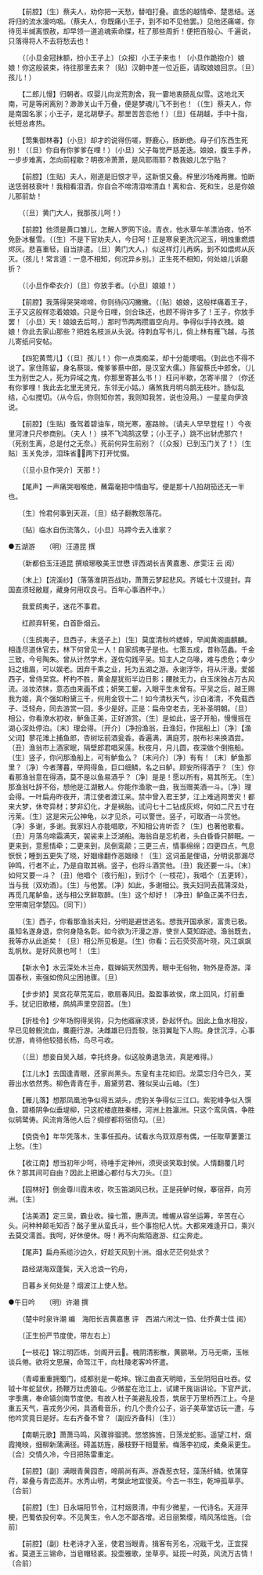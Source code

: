 <!-- { "loadSidebar": true } -->
　　【前腔】〔生〕蔡夫人，劝你把一天愁，替咱打叠。直恁的越情牵、楚思结。送将归的流水漫呜咽。（蔡夫人，你既痛小王子，到不如不见他罢。）见他还痛嗟，你待觅半缄离恨赦，却早领一道追魂索命牒，枉了那些周折！便把百般心、千遍说，只落得将人不去将愁去也！ 

　　（〔小旦金冠抹额，扮小王子上〕〔众报〕小王子来也！〔小旦作跪抱介〕娘娘！你这般装束，待往那里去来？〔贴〕汉朝中差一位近臣，请取娘娘回京。〔旦〕孩儿！） 

　　【二郎儿慢】归朝者。叹婴儿向龙荒割舍，我一霎地衷肠乱似雪。这地北天南，可是等闲离别？渺渺关山千万叠，便是梦魂儿飞不到也！（〔生〕蔡夫人，你是南国名家；小王子，是北胡孽子。那里苦苦恋他！）〔旦〕任胡越，手中十指，长短总疼热。 

　　【莺集御林春】〔小旦〕却才的说得伤嗟，野鹿心，肠断绝。母子们东西生死别！（〔旦〕你自有你爹爹在哩！）〔小旦〕父子每觉严慈差迭。娘娘，腹生手养，一步步难离，怎向前程歇？明夜冷萧萧，是风耶雨耶？教我娘儿怎宁贴？ 

　　【前腔】〔生贴〕夫人，刚道是旧恨才平，这新恨又叠。梓里沙场难两撇。怕断送恁弱枝衰叶！我相看泪洒，你自合不啼清泪啼清血！离和合、死和生，总是你娘儿那前劫！ 

　　（〔旦〕黄门大人，我那孩儿呵！） 

　　【前腔】他须是黄口雏儿，怎解人罗网下设。青衣，他水草牛羊漂泊夜，怕不免卧冰餐雪。（〔生〕不是下官劝夫人，今日呵！正是寒泉更洗沉泥玉，明烛重燃煨烬灰。悲喜重轻，自当排遣。〔旦〕黄门大人，）似这样灯儿再焫，到不如煨烬从灰灭。（孩儿！常言道：一息不相知，何况异乡别。）正生死不相知，何处娘儿诉磨折？ 

　　（〔小旦作牵衣介〕〔旦〕你放手者。〔小旦〕娘娘！） 

　　【前腔】我落得哭哭啼啼，你则待闪闪撇撇。（〔贴〕娘娘，这般样痛着王子，王子又这般样恋着娘娘。只是今日哩，剑合珠还，也顾不得许多了！王子，你放手罢！〔小旦〕天！娘娘去后呵，）那时节两两攒眉空向月。争得似手持衣拽。娘娘！你此去家山那些？把姓名枝派从头说。待刺血写书儿，倘上林有雁飞越，与孩儿寄纸问安帖。 

　　【四犯黄莺儿】（〔旦〕孩儿！）你一点类痴呆，却十分能哽咽。（到此也不得不说了。家住陈留，身名蔡琰。俺爹爹蔡中郎，是汉室大儒。）陈留蔡氏中郎舍。（儿生为别世之人，死为异域之鬼，你那里寄甚么书！）枉问半歇，怎寄半摺？（你还有你爹哩！我此去北里无贤兄，东邻无小姑。）痛煞我月明乌鹊无枝叶。肠似乱结，心似搅切。（从今后，你则知你苦，我则知我苦，说也没用。）一星星向伊浪说。 

　　【前腔】〔生贴〕蚤驾着碧油车，晓光寒，塞路赊。（请夫人早早登程！）今夜里河津只尺参商别。（夫人！）挟不飞鸿鹄这孽；（小王子，）跳不出豺虎那穴！（死别生离，总是付之无奈。）死前何异生前别？（〔众报〕已到玉门关了！）〔生贴〕玉关免涉，泪珠省，两下打开忧惙。 

　　（〔旦小旦作哭介〕天那！） 

　　【尾声】一声痛哭咽喉绝，蘸霜毫把中情曲写。便是那十八拍胡笳还无一半也。 

　　〔生〕怜君何事到天涯，〔旦〕结子翻教怨落花。 

　　〔贴〕临水自伤流落久，〔小旦〕马蹄今去入谁家？

●五湖游　　（明）汪道昆 撰 

　　（新都伯玉汪道昆 撰琅琊敬美王世懋 评西湖长吉黄嘉惠、彦雯汪  云 阅） 

　　〔末上〕【浣溪纱】（落落淮阴百战功，萧萧云梦起悲风。齐城七十汉提封。弃国直须轻敝屣，藏身何用叹良弓。百年心事酒杯中。） 

　　我爱鸱夷子，迷花不事君。 

　　红颜弃轩冕，白首卧烟云。 

　　（〔生鸱夷子，旦西子，末竖子上〕〔生〕莫度清秋吟蟋蟀，早闻黄阁画麒麟。相逢尽道休官去，林下何曾见一人！自家鸱夷子是也。七策五成，昔称范蠡。千金三致，今号陶朱。曾从计然学术，遂佐勾践平吴。知主人之乌喙，难与虑危；幸少妇之蛾眉，可以娱老。因弃千乘之业，托为五湖之游。永谢浮华，将从汗漫。爱姬西子，曾侍吴宫。杯杓不胜，黄金屋犹衔半边日影；腰肢无力，白玉床独占万古风流。淡妆浓抹，意态由来画不成；妍笑工颦，入眼平生未曾有。平吴之后，越王赐我为姬，真个强如粉黛三千，何用金钗十二！如今清秋天气，沙白渚清，不免载西子、泛轻舟，同去游赏一回，多少是好。正是：扁舟空老去，无补圣明朝。〔旦〕相公，你看潦水初收，鲈鱼正美，正好游赏。〔生〕是如此，竖子开船，慢慢摇在湖心深处停泊。〔末〕理会得。〔开介〕〔净扮渔翁，丑渔妇，作摇船上〕〔净〕【渔父词】蓼花滩上捕鱼郎，杏树坛前酒瓮香。香遍满，满庭芳，脱布衫来换酒尝。〔丑〕渔翁市上酒家眠，隔壁郎君唱采莲。秋夜月，月儿圆，夜深做个倒拖船。〔生〕竖子，你问那渔船上，可有鲈鱼么？〔末问介〕〔净〕有有！〔末〕鲈鱼那里？〔净〕今者薄暮，举网得鱼，巨口细鳞，名之曰鲈。顾安所得酒乎？〔生〕你看那渔翁意在得酒，莫不是以鱼易酒乎？〔净〕是是！愿以所有，易其所无。〔生〕那渔翁吐辞不俗，想他是江湖散人。你能作渔歌一曲，我当赠美酒一斗。〔净〕理会得。一叶扁舟昨夜开，清江使者渡江来。禁中曾入君王梦，江上难逃网罟灾！都来大梦，休夸异材；梦非幻化，才是祸胎。试问七十二钻成灰烬，何如二尺五寸在污莱。〔生〕这是宋元公神龟，以才见杀，可以警世。竖子，可取酒一斗赏他。〔净〕多谢，多谢。我家妇人亦能唱歌，不知相公肯听否？〔生〕也著他歌看。〔丑〕月落乌啼霜满天，袈裟来上泛湖船。海翁自是忘机者，头白昏昏只醉眠。一更来到，意惹情牵；二更来到，凤倒鸾颠；三更三点，情事绵绵；四更四点，气息恹恹；睡到五更失了晓，好姻缘翻作恶姻缘！〔生〕这词虽是俚语，分明说那漏尽钟鸣，行者不止，乃是自取其祸。竖子，也将斗酒赏他。〔丑〕我还要一斗。〔末〕如何又要一斗？〔丑〕他唱个〔夜行船〕，到讨个〔一枝花〕，我唱个〔五更转〕，当与我〔双劝酒〕。〔生〕与他罢。〔净〕如此，多谢相公。我夫妇同去菰蒲深处，再觅几尾鲈鱼，送与相公烹鲜取醉。〔生〕这个却好！〔净丑〕鲈鱼正美不归去，空带南冠学楚囚。〔同下〕） 

　　〔生〕西子，你看那渔翁夫妇，分明是避世逃名。想我开国承家，富贵已极。虽知名遂身退，奈何身隐名彰。如今欲为汗漫之游，使世人莫知踪迹。渔翁既去，我等亦从此逝矣！〔旦〕相公所见极是。〔生〕你看：云石荧荧高叶晓，风江飒飒乱帆秋。是好风景也呵！〔生〕 

　　【新水令】水云深处木兰舟，载婵娟天然国秀。眼中无俗物，物外是奇游。泽国春秋，索强如傍风尘困驰骤。〔旦〕 

　　【步步娇】吴宫花草荒芜后，歌扇春风旧。盈盈事故侯，席上回风，灯前垂手。犹记旧歌楼，鹧鸪声里空回首。〔生〕 

　　【折桂令】少年场购得吴钩，只为他寤寐求贤，卧起怀仇。因此上鱼水相投，早已见鲸鲵流血，麋鹿行游。决雌雄已归吾彀，张羽翼耻下人购。身世沉浮，心事优游，肯待他较猎长杨，鸟尽弓收。 

　　（〔旦〕想妾自吴入越，幸托终身。似这般勇退急流，真是难得。） 

　　【江儿水】去国逢青眼，还家尚黑头。东皇有主花如旧。龙菜忘归今已久，芙蓉出水依然秀。柳色青青在手，眉黛劳君、雅似吴山云岫。〔生〕 

　　【雁儿落】想那凤凰池争似得五湖头，虎豹关争得似三江口。紫驼峰争似入馔鱼，碧梧阴争似垂堤柳，只这舵楼底胜秦楼，河洲上胜瀛洲。只这个鸾凤偶，争胜似鹓鹭俦。风流肯落他人后？绸缪都将宿债勾。〔旦〕 

　　【侥侥令】年华凭落木，生事任孤舟。试看水鸟双双原有偶，一任取草萋萋江上愁。〔生〕 

　　【收江南】想当初年少呵，待唾手定神州，须臾谈笑取封侯。人情翻覆几时休？那其间可自由？因此上把雄心都付与大刀头。〔旦〕 

　　【园林好】倒金尊川霞未收，吹玉笛湖风已秋。正是莼鲈时候，搴宿莽，向芳洲。〔生〕 

　　【沽美酒】定三吴，霸业收。操七策，惠声流。帷幄从容坐运筹，辛苦在心头。问种种颠毛知否？酩子里从蛮氏斗，些个事抱杞人忧。大都来难逢开口，乘兴去莫交濡首。我呵，好休便休。呀！再不向紫陌遨游、红尘奔走。 

　　【尾声】扁舟系缆沙边久，好趁天风到十洲。烟水茫茫何处求？ 

　　路经湖海双蓬鬓，天入沧浪一钓舟， 

　　日暮乡关何处是？烟波江上使人愁。

●午日吟　　（明）许潮 撰 

　　（楚中时泉许潮 编　海阳长吉黄嘉惠 评　西湖六闲沈一驺、仕乔黄士佳 阅） 

　　〔正生扮严节度使，带左右上〕 

　　【一枝花】锦江明匹练，剑阁开云。槐阴清影散，黄鹂啭。万马无嘶，玉帐谈兵倦。欲将文思展，命驾江干，向杜陵老客吟怀遣。 

　　（青嶂重重拥蜀门，成都别是一乾坤。锦江曲直天明暗，玉垒阴阳自吐吞。仗钺十年蛇鼠伏，扬鞭万灶虎狼屯。少微星在沧江上，试建干旄诣讲论。下官严武，字季鹰，奉命镇剑南节度使。有故人杜子美避乱投吾，筑居于万里桥西江上。今是重五天气，喜戎务少闲，具酒肴音乐，约几个贵介公子，诣子美草堂访玩一遭，与他吟赏竟日是好。左右齐备不曾？〔副应齐备科〕〔生〕） 

　　【南朝元歌】萧萧马鸣，风骤骅骝骋。悠悠旆旌，日荡龙蛇影。遥望江村，烟霞掩映，细柳新蒲满径。碍盖妨旌，藤枝野干相蔓萦。梅落李初成，柔桑采更生。〔合〕交情久冷，今日把陈雷重定。 

　　【前腔】〔副〕满眼青黄园杏，啼鹃尚有声。游毳惹衣轻，藻荡纤鳞。依蒲穿荇，翠叠与青峦高并。水秀山明，考槃此地宜俊英。今古一书生，乾坤孤草亭。〔合前〕 

　　【前腔】〔生〕日永端阳节令，江村烟景清，中有少微星，一代诗名。天涯萍梗，巴蜀依投何幸。不见黄生，令人怎不鄙吝增。迟日丽繁缨，晴风荡绘旌。〔合前〕 

　　【前腔】〔副〕杜老诗才入圣，使君当眼青。揖客有芳名，况戢干戈，正宜探省。莫道王三锡命，当皂帽轻裘。投壶雅歌，坐草亭。延揽一时英，风流万古情！〔合前〕 


